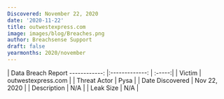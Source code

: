 ```yaml
---
Discovered: November 22, 2020
date: '2020-11-22'
title: outwestexpress.com
image: images/blog/Breaches.png
author: Breachsense Support
draft: false
yearmonths: 2020/november
---
```



| Data Breach Report
------------:   |:-------------:    | :-----:|
| Victim    | outwestexpress.com      | 
| Threat Actor    | Pysa      | 
| Date Discovered    | Nov 22, 2020      | 
| Description    | N/A      | 
| Leak Size    | N/A      | 

